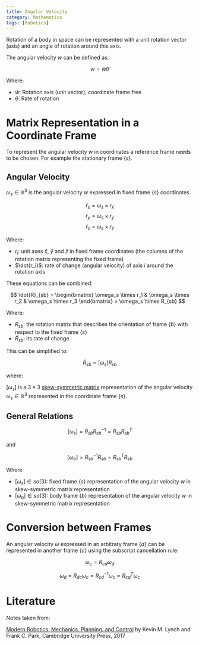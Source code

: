 ```yaml
---
title: Angular Velocity
category: Mathematics
tags: [Robotics]
---
```

Rotation of a body in space can be represented with a unit rotation vector
(axis) and an angle of rotation around this axis.

The angular velocity $w$ can be defined as:

$$w = \hat{w} \dot{\theta}$$

Where:

- $\hat{w}$: Rotation axis (unit vector), coordinate frame free
- $\dot{\theta}$: Rate of rotation

# Matrix Representation in a Coordinate Frame

To represent the angular velocity $w$ in coordinates a reference
frame needs to be chosen. For example the stationary frame $\{s\}$.


## Angular Velocity

$\omega_s \in \mathbb{R}^3$ is the angular velocity $w$ expressed in
fixed frame $\{s\}$ coordinates.

$$\dot{r}_x = \omega_s \times r_{\hat{x}}$$
$$\dot{r}_y = \omega_s \times r_{\hat{y}}$$
$$\dot{r}_z = \omega_s \times r_{\hat{z}}$$


Where:

- $r_i$: unit axes $\hat{x}$, $\hat{y}$ and $\hat{z}$ in fixed frame coordinates (the columns of the rotation matrix representing the fixed frame)
- $\dot{r_i}$: rate of change (angular velocity) of axis $i$ around the rotation axis


These equations can be combined:

$$
\dot{R}_{sb} = \begin{bmatrix}
\omega_s \times r_1 & \omega_s \times r_2 &  \omega_s \times r_3
\end{bmatrix} = \omega_s \times R_{sb}
$$


Where:

- $R_{sb}$: the rotation matrix that describes the orientation of frame $\{b\}$ with respect to the fixed frame $\{s\}$
- $\dot{R}_{sb}$: its rate of change

This can be simplified to:

$$
\dot{R}_{sb} = [\omega_s]R_{sb}
$$

where:

$[\omega_s]$ is a $3 \times 3$ [skew-symmetric matrix](/blog/skew_symmetric_matrix) representation of  the angular velocity $\omega_s \in \mathbb{R}^3$ represented in the coordinate frame $\{s\}$.


## General Relations


$$[\omega_s] = \dot{R}_{sb}R_{sb}^{-1} = \dot{R}_{sb}R_{sb}^T$$

and

$$[\omega_b] = R_{sb}^{-1}\dot{R}_{sb}= R_{sb}^T\dot{R}_{sb}$$

Where

- $[\omega_s] \in so(3)$: fixed frame $\{s\}$ representation of the angular velocity $w$ in skew-symmetric matrix representation
- $[\omega_b] \in so(3)$: body frame $\{b\}$  representation of the angular velocity $w$ in skew-symmetric matrix representation 

# Conversion between Frames

An angular velocity $\omega$ expressed in an arbitrary frame $\{d\}$
can be represented in another frame $\{c\}$ using the 
subscript cancellation rule:

$$\omega_c = R_{cd}\omega_d$$

$$\omega_d = R_{dc}\omega_c = R^{-1}_{cd}\omega_c = R^T_{cd}\omega_c$$

# Literature

Notes taken from:

[Modern Robotics: Mechanics, Planning, and Control](http://hades.mech.northwestern.edu/index.php/Modern_Robotics) by Kevin M. Lynch and Frank C. Park, Cambridge University Press, 2017
